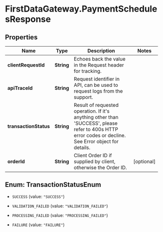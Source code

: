 # FirstDataGateway.PaymentSchedulesResponse

## Properties
Name | Type | Description | Notes
------------ | ------------- | ------------- | -------------
**clientRequestId** | **String** | Echoes back the value in the Request header for tracking. | 
**apiTraceId** | **String** | Request identifier in API, can be used to request logs from the support. | 
**transactionStatus** | **String** | Result of requested operation. If it&#39;s anything other than &#39;SUCCESS&#39;, please refer to 400s HTTP error codes or decline. See Error object for details. | 
**orderId** | **String** | Client Order ID if supplied by client, otherwise the Order ID. | [optional] 


<a name="TransactionStatusEnum"></a>
## Enum: TransactionStatusEnum


* `SUCCESS` (value: `"SUCCESS"`)

* `VALIDATION_FAILED` (value: `"VALIDATION_FAILED"`)

* `PROCESSING_FAILED` (value: `"PROCESSING_FAILED"`)

* `FAILURE` (value: `"FAILURE"`)




